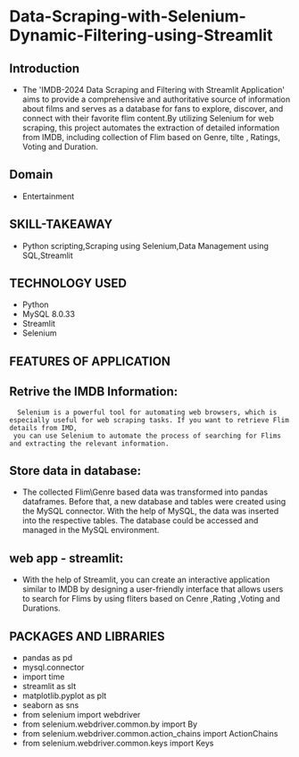 # Data-Scraping-with-Selenium-Dynamic-Filtering-using-Streamlit
 ## Introduction
* The 'IMDB-2024 Data Scraping and Filtering with Streamlit Application' aims to provide a comprehensive and authoritative source of information about films and serves as a database for fans to explore, discover, and connect with their favorite flim content.By utilizing Selenium for web scraping, this project automates the extraction of detailed information from IMDB, including collection of Flim based on Genre, tilte , Ratings, Voting and Duration.

## Domain 
* Entertainment

## SKILL-TAKEAWAY
* Python scripting,Scraping using Selenium,Data Management using SQL,Streamlit
  
## TECHNOLOGY USED
* Python 
* MySQL 8.0.33
* Streamlit
* Selenium

## FEATURES OF APPLICATION

## Retrive the IMDB Information:
      Selenium is a powerful tool for automating web browsers, which is especially useful for web scraping tasks. If you want to retrieve Flim details from IMD, 
     you can use Selenium to automate the process of searching for Flims and extracting the relevant information.

 ## Store data in database:
   * The collected Flim\Genre based data was transformed into pandas dataframes. Before that, a new database and tables were created using the MySQL connector. With the help of MySQL, the data was inserted into the respective tables. The database could be accessed and managed in the MySQL environment.

## web app - streamlit:
   * With the help of Streamlit, you can create an interactive application similar to IMDB by designing a user-friendly interface that allows users to search for Flims by using fliters based on Cenre ,Rating ,Voting and Durations.
## PACKAGES AND LIBRARIES
* pandas as pd
* mysql.connector
* import time
* streamlit as slt
* matplotlib.pyplot as plt
* seaborn as sns
* from selenium import webdriver
* from selenium.webdriver.common.by import By
* from selenium.webdriver.common.action_chains import ActionChains
* from selenium.webdriver.common.keys import Keys
  


 
     

                                
    
